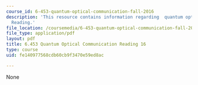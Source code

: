 ```yaml
---
course_id: 6-453-quantum-optical-communication-fall-2016
description: 'This resource contains information regarding  quantum optical communication:
  Reading.'
file_location: /coursemedia/6-453-quantum-optical-communication-fall-2016/fe140977568cdb60cb9f3470e59ed8ac_MIT6_453F16_Lect16_Notes.pdf
file_type: application/pdf
layout: pdf
title: 6.453 Quantum Optical Communication Reading 16
type: course
uid: fe140977568cdb60cb9f3470e59ed8ac

---
```

None